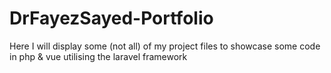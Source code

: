 # DrFayezSayed-Portfolio
Here I will display some (not all) of my project files to showcase some code in php &amp; vue utilising the laravel framework 
